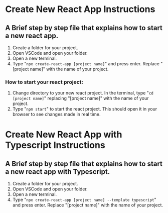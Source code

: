 # Create New React App Instructions
## A Brief step by step file that explains how to start a new react app.
1. Create a folder for your project.
2. Open VSCode and open your folder.
3. Open a new terminal.
4. Type "`npx create-react-app [project name]`" and press enter. Replace "[project name]" with the name of your project.

### How to start your react project:
1. Change directory to your new react project. In the terminal, type "`cd [project name]`" replacing "[project name]" with the name of your project.
2. Type "`npm start`" to start the react project. This should open it in your browser to see changes made in real time.

# Create New React App with Typescript Instructions
## A Brief step by step file that explains how to start a new react app with Typescript.
1. Create a folder for your project.
2. Open VSCode and open your folder.
3. Open a new terminal.
4. Type "`npx create-react-app [project name] --template typescript`" and press enter. Replace "[project name]" with the name of your project.